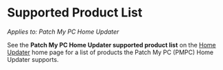# Supported Product List

_Applies to: Patch My PC Home Updater_

See the **Patch My PC Home Updater supported product list** on the [Home Updater](https://patchmypc.com/product/home-updater) home page for a list of products the Patch My PC (PMPC) Home Updater supports.